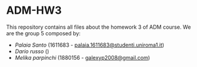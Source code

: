 # ADM-HW3

This repository contains all files about the homework 3 of ADM course.
We are the group 5 composed by:

* *Palaia Santo* (1611683 - palaia.1611683@studenti.uniroma1.it)
* *Dario russo* ()
* *Melika parpinchi* (1880156 - galexyp2008@gmail.com)
